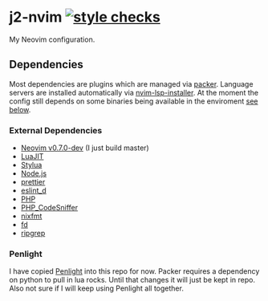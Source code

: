 # j2-nvim [![style checks](https://github.com/malinoskj2/j2-nvim/actions/workflows/check-style.yml/badge.svg?branch=main)](https://github.com/malinoskj2/j2-nvim/actions/workflows/check-style.yml)

My Neovim configuration.

## Dependencies

Most dependencies are plugins which are managed via [packer](https://github.com/wbthomason/packer.nvim). Language servers are installed automatically via [nvim-lsp-installer](https://github.com/williamboman/nvim-lsp-installer). At the moment the config still depends on some binaries being available in the enviroment [see below](#external-dependencies).

### External Dependencies

- [Neovim v0.7.0-dev](https://github.com/neovim/neovim) (I just build master)
- [LuaJIT](https://luajit.org/)
- [Stylua](https://github.com/johnnymorganz/stylua)
- [Node.js](https://nodejs.org)
- [prettier](https://prettier.io/)
- [eslint_d](https://github.com/mantoni/eslint_d.js/)
- [PHP](https://www.php.net/)
- [PHP_CodeSniffer](https://github.com/squizlabs/PHP_CodeSniffer)
- [nixfmt](https://github.com/serokell/nixfmt)
- [fd](https://github.com/sharkdp/fd)
- [ripgrep](https://github.com/BurntSushi/ripgrep)

### Penlight

I have copied [Penlight](https://github.com/lunarmodules/Penlight) into this repo for now. Packer requires a dependency on python to pull in lua rocks. Until that changes it will just be kept in repo. Also not sure if I will keep using Penlight all together.
